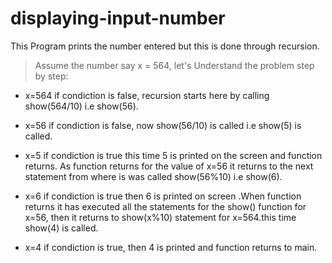 # displaying-input-number

This Program prints the number entered but this is done through recursion.

> Assume the number say x = 564, let's Understand the problem step by step:

-   x=564 if condiction is false, recursion starts here by calling show(564/10) i.e show(56).

-   x=56 if condiction is false, now show(56/10) is called i.e show(5) is called.

-   x=5 if condiction is true this time 5 is printed on the screen and function returns. As function returns for the value of x=56 it returns to the next statement from where is was called show(56%10) i.e show(6).

-   x=6 if condiction is true then 6 is printed on screen .When function returns it has executed all the statements for the show() function for x=56, then it returns to show(x%10) statement for x=564.this time show(4) is called.

-   x=4 if condiction is true, then 4 is printed and function returns to main.
